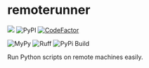 # remoterunner

[![](https://img.shields.io/pypi/pyversions/remoterunner.svg)](https://pypi.org/pypi/remoterunner/)
![PyPI](https://img.shields.io/pypi/v/remoterunner.svg?style=plastic)
[![CodeFactor](https://www.codefactor.io/repository/github/justincdavis/remoterunner/badge)](https://www.codefactor.io/repository/github/justincdavis/remoterunner)

![MyPy](https://github.com/justincdavis/remoterunner/actions/workflows/mypy.yaml/badge.svg?branch=main)
![Ruff](https://github.com/justincdavis/remoterunner/actions/workflows/ruff.yaml/badge.svg?branch=main)
![PyPi Build](https://github.com/justincdavis/remoterunner/actions/workflows/build-check.yaml/badge.svg?branch=main)

Run Python scripts on remote machines easily.
